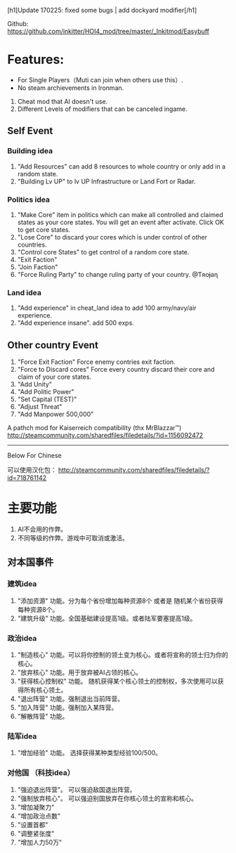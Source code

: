[h1]Update 170225: fixed some bugs | add dockyard modifier[/h1]

Github: <https://github.com/inkitter/HOI4_mod/tree/master/_Inkitmod/Easybuff>

# Features:

* For Single Players（Muti can join when others use this）. 
* No steam archievements in Ironman.

1. Cheat mod that AI doesn't use. 
2. Different Levels of modifiers that can be canceled ingame.

## Self Event
### Building idea
1. "Add Resources" can add 8 resources to whole country or only add in a random state. 
2. "Building Lv UP" to lv UP Infrastructure or Land Fort or Radar.
### Politics idea
1. "Make Core" item in politics which can make all controlled and claimed states as your core states. You will get an event after activate. Click OK to get core states.
2. "Lose Core" to discard your cores which is under control of other countries.
3. "Control core States" to get control of a random core state.
4. "Exit Faction"
5. "Join Faction"
6. "Force Ruling Party" to change ruling party of your country.  @Ƭʀoɉaɳ

### Land idea
1. "Add experience" in cheat_land idea to add 100 army/navy/air experience.
2. "Add experience insane". add 500 exps.

## Other country Event
1. "Force Exit Faction" Force enemy contries exit faction.
2. "Force to Discard cores" Force every country discard their core and claim of your core states.
3. "Add Unity"
4. "Add Politic Power"
5. "Set Capital (TEST)"
6. "Adjust Threat"
7. "Add Manpower 500,000"


A pathch mod for Kaiserreich compatibility (thx MrBlazzar™) http://steamcommunity.com/sharedfiles/filedetails/?id=1156092472

--------

Below For Chinese  

可以使用汉化包： http://steamcommunity.com/sharedfiles/filedetails/?id=718761142

# 主要功能

1. AI不会用的作弊。
2. 不同等级的作弊。游戏中可取消或激活。

## 对本国事件
### 建筑idea

1. "添加资源" 功能。分为每个省份增加每种资源8个 或者是 随机某个省份获得每种资源8个。
2. "建筑升级" 功能。全国基础建设提高1级。或者陆军要塞提高1级。
### 政治idea
1. "制造核心" 功能。可以将你控制的领土变为核心。或者将宣称的领土归为你的核心。
2. "放弃核心" 功能。用于放弃被AI占领的核心。
3. "获得核心控制权" 功能。 随机获得某个核心领土的控制权，多次使用可以获得所有核心领土。
4. "退出阵营" 功能。强制退出当前阵营。
5. "加入阵营" 功能。强制加入某阵营。
6. "解散阵营" 功能。

### 陆军idea
1. "增加经验" 功能。 选择获得某种类型经验100/500。

### 对他国 （科技idea）
1. "强迫退出阵营"。 可以强迫敌国退出阵营。
2. "强制放弃核心"。 可以强迫别国放弃在你核心领土的宣称和核心。
3. "增加凝聚力"
4. "增加政治点数"
5. "设置首都"
6. "调整紧张度"
7. "增加人力50万"